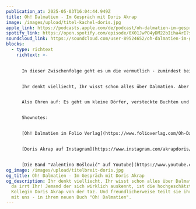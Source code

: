 ```yaml
---
publication_at: 2025-05-03T16:04:44.949Z
title: Oh! Dalmatien - Im Gespräch mit Doris Akrap
image: /images/upload/titel-kachel-doris.jpg
apple_link: https://podcasts.apple.com/de/podcast/oh-dalmatien-im-gespr%C3%A4ch-mit-dorik-akrap/id1170436903?i=1000705966975
spotify_link: https://open.spotify.com/episode/0X01JwPO4yDM22bIiha4rI?si=-qLuIaI9S0Slsnyvtu4IwA
soundcloud_link: https://soundcloud.com/user-89524652/oh-dalmatien-im-gesprach-mit-dorik-akrap
blocks:
  - type: richtext
    richtext: >-
      

      In dieser Zwischenfolge geht es um die vermutlich - zumindest bei TouristInnen - bekannteste Region Kroatiens. Dalmatien, das sind traumhafte aber oft komplett überfüllte Strände, wunderschöne historische Städte, in denen ein Cappucino schon mal mehr kosten kann als in Paris, und ein kaum beachtetes Hinterland.


      Ihr denkt vielliecht, Ihr wisst schon alles über Dalmatien. Aber da irrt Ihr! Jemand der sich wirklich auskennt, ist die hochgeschätzte Kollegin Doris Akrap von der taz. Und freundlicherweise teilt sie ihr Wissen mit uns - in ihrem neuen Buch "Oh! Dalmatien".


      Also Ohren auf: Es geht um kleine Dörfer, versteckte Buchten und Städte mit überdurchschnittlicher Mercedes-Dichte.


      Shownotes:


      [Oh! Dalmatien im Folio Verlag](https://www.folioverlag.com/Oh-Dalmatien/9783852569123)


      [Doris Akrap auf Instagram](https://www.instagram.com/akrapdoris/)


      [Die Band "Valentino Bošlović" auf Youtube](https://www.youtube.com/@valentinoboskovic8383)
og_image: /images/upload/titelbreit-doris.jpg
og_title: Oh! Dalmatien - Im Gespräch mit Doris Akrap
og_description: Ihr denkt vielliecht, Ihr wisst schon alles über Dalmatien. Aber
  da irrt Ihr! Jemand der sich wirklich auskennt, ist die hochgeschätzte
  Kollegin Doris Akrap von der taz. Und freundlicherweise teilt sie ihr Wissen
  mit uns - in ihrem neuen Buch "Oh! Dalmatien".
---
```

